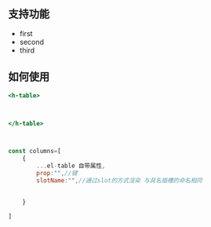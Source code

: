 <!--
 * @Author: hzm
 * @Date: 2022-10-10 15:20:13
 * @Description: 
-->


## 支持功能
- first
- second
- third


## 如何使用

```htm
<h-table>   



</h-table>



```

```javascript

const columns=[ 
    {
        ...el-table 自带属性,
        prop:"",//键
        slotName:"",//通过slot的方式渲染 与具名插槽的命名相同
        

    }

]


```



